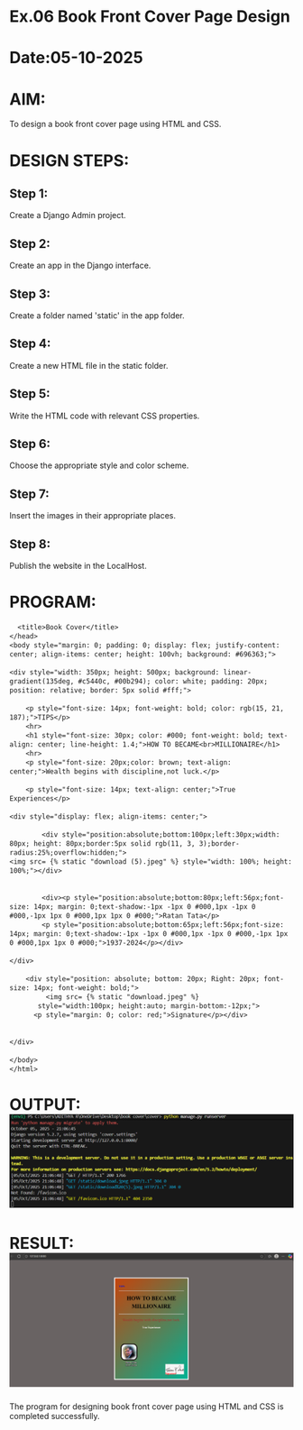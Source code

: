 # Ex.06 Book Front Cover Page Design
# Date:05-10-2025
# AIM:
To design a book front cover page using HTML and CSS.

# DESIGN STEPS:
## Step 1:
Create a Django Admin project.

## Step 2:
Create an app in the Django interface.

## Step 3:
Create a folder named 'static' in the app folder.

## Step 4:
Create a new HTML file in the static folder.

## Step 5:
Write the HTML code with relevant CSS properties.

## Step 6:
Choose the appropriate style and color scheme.

## Step 7:
Insert the images in their appropriate places.

## Step 8:
Publish the website in the LocalHost.

# PROGRAM:
```<head>
  <title>Book Cover</title>
</head>
<body style="margin: 0; padding: 0; display: flex; justify-content: center; align-items: center; height: 100vh; background: #696363;">

<div style="width: 350px; height: 500px; background: linear-gradient(135deg, #c5440c, #00b294); color: white; padding: 20px; position: relative; border: 5px solid #fff;">

    <p style="font-size: 14px; font-weight: bold; color: rgb(15, 21, 187);">TIPS</p>
    <hr>
    <h1 style="font-size: 30px; color: #000; font-weight: bold; text-align: center; line-height: 1.4;">HOW TO BECAME<br>MILLIONAIRE</h1>
    <hr>
    <p style="font-size: 20px;color: brown; text-align: center;">Wealth begins with discipline,not luck.</p>
    
    <p style="font-size: 14px; text-align: center;">True Experiences</p>

<div style="display: flex; align-items: center;">
        
        <div style="position:absolute;bottom:100px;left:30px;width: 80px; height: 80px;border:5px solid rgb(11, 3, 3);border-radius:25%;overflow:hidden;">
<img src= {% static "download (5).jpeg" %} style="width: 100%; height: 100%;"></div>
            
    
        <div><p style="position:absolute;bottom:80px;left:56px;font-size: 14px; margin: 0;text-shadow:-1px -1px 0 #000,1px -1px 0 #000,-1px 1px 0 #000,1px 1px 0 #000;">Ratan Tata</p>
        <p style="position:absolute;bottom:65px;left:56px;font-size: 14px; margin: 0;text-shadow:-1px -1px 0 #000,1px -1px 0 #000,-1px 1px 0 #000,1px 1px 0 #000;">1937-2024</p></div>
    
</div>

    <div style="position: absolute; bottom: 20px; Right: 20px; font-size: 14px; font-weight: bold;">
         <img src= {% static "download.jpeg" %} 
       style="width:100px; height:auto; margin-bottom:-12px;">
      <p style="margin: 0; color: red;">Signature</p></div>
    

</div>

</body>
</html>
```
# OUTPUT:![alt text](<Screenshot 2025-10-05 210800.png>)
# RESULT:![alt text](<Screenshot 2025-10-05 210703.png>)
The program for designing book front cover page using HTML and CSS is completed successfully.
